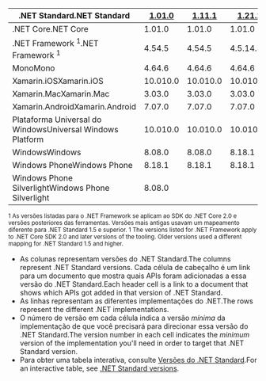 | <span data-ttu-id="bb6a2-101">.NET Standard</span><span class="sxs-lookup"><span data-stu-id="bb6a2-101">.NET Standard</span></span>              | <span data-ttu-id="bb6a2-102">[1.0]</span><span class="sxs-lookup"><span data-stu-id="bb6a2-102">[1.0]</span></span> | <span data-ttu-id="bb6a2-103">[1.1]</span><span class="sxs-lookup"><span data-stu-id="bb6a2-103">[1.1]</span></span>  | <span data-ttu-id="bb6a2-104">[1.2]</span><span class="sxs-lookup"><span data-stu-id="bb6a2-104">[1.2]</span></span> | <span data-ttu-id="bb6a2-105">[1.3]</span><span class="sxs-lookup"><span data-stu-id="bb6a2-105">[1.3]</span></span> | <span data-ttu-id="bb6a2-106">[1.4]</span><span class="sxs-lookup"><span data-stu-id="bb6a2-106">[1.4]</span></span> | <span data-ttu-id="bb6a2-107">[1.5]</span><span class="sxs-lookup"><span data-stu-id="bb6a2-107">[1.5]</span></span>      | <span data-ttu-id="bb6a2-108">[1.6]</span><span class="sxs-lookup"><span data-stu-id="bb6a2-108">[1.6]</span></span>      | <span data-ttu-id="bb6a2-109">[2.0]</span><span class="sxs-lookup"><span data-stu-id="bb6a2-109">[2.0]</span></span>      |
|----------------------------|-------|--------|-------|-------|-------|------------|------------|------------|
| <span data-ttu-id="bb6a2-110">.NET Core</span><span class="sxs-lookup"><span data-stu-id="bb6a2-110">.NET Core</span></span>                  | <span data-ttu-id="bb6a2-111">1.0</span><span class="sxs-lookup"><span data-stu-id="bb6a2-111">1.0</span></span>   | <span data-ttu-id="bb6a2-112">1.0</span><span class="sxs-lookup"><span data-stu-id="bb6a2-112">1.0</span></span>    | <span data-ttu-id="bb6a2-113">1.0</span><span class="sxs-lookup"><span data-stu-id="bb6a2-113">1.0</span></span>   | <span data-ttu-id="bb6a2-114">1.0</span><span class="sxs-lookup"><span data-stu-id="bb6a2-114">1.0</span></span>   | <span data-ttu-id="bb6a2-115">1.0</span><span class="sxs-lookup"><span data-stu-id="bb6a2-115">1.0</span></span>   | <span data-ttu-id="bb6a2-116">1.0</span><span class="sxs-lookup"><span data-stu-id="bb6a2-116">1.0</span></span>        | <span data-ttu-id="bb6a2-117">1.0</span><span class="sxs-lookup"><span data-stu-id="bb6a2-117">1.0</span></span>        | <span data-ttu-id="bb6a2-118">2.0</span><span class="sxs-lookup"><span data-stu-id="bb6a2-118">2.0</span></span>        |
| <span data-ttu-id="bb6a2-119">.NET Framework <sup>1</sup></span><span class="sxs-lookup"><span data-stu-id="bb6a2-119">.NET Framework <sup>1</sup></span></span>| <span data-ttu-id="bb6a2-120">4.5</span><span class="sxs-lookup"><span data-stu-id="bb6a2-120">4.5</span></span>   | <span data-ttu-id="bb6a2-121">4.5</span><span class="sxs-lookup"><span data-stu-id="bb6a2-121">4.5</span></span>    | <span data-ttu-id="bb6a2-122">4.5.1</span><span class="sxs-lookup"><span data-stu-id="bb6a2-122">4.5.1</span></span> | <span data-ttu-id="bb6a2-123">4.6</span><span class="sxs-lookup"><span data-stu-id="bb6a2-123">4.6</span></span>   | <span data-ttu-id="bb6a2-124">4.6.1</span><span class="sxs-lookup"><span data-stu-id="bb6a2-124">4.6.1</span></span> | <span data-ttu-id="bb6a2-125">4.6.1</span><span class="sxs-lookup"><span data-stu-id="bb6a2-125">4.6.1</span></span>      | <span data-ttu-id="bb6a2-126">4.6.1</span><span class="sxs-lookup"><span data-stu-id="bb6a2-126">4.6.1</span></span>      | <span data-ttu-id="bb6a2-127">4.6.1</span><span class="sxs-lookup"><span data-stu-id="bb6a2-127">4.6.1</span></span>      |
| <span data-ttu-id="bb6a2-128">Mono</span><span class="sxs-lookup"><span data-stu-id="bb6a2-128">Mono</span></span>                       | <span data-ttu-id="bb6a2-129">4.6</span><span class="sxs-lookup"><span data-stu-id="bb6a2-129">4.6</span></span>   | <span data-ttu-id="bb6a2-130">4.6</span><span class="sxs-lookup"><span data-stu-id="bb6a2-130">4.6</span></span>    | <span data-ttu-id="bb6a2-131">4.6</span><span class="sxs-lookup"><span data-stu-id="bb6a2-131">4.6</span></span>   | <span data-ttu-id="bb6a2-132">4.6</span><span class="sxs-lookup"><span data-stu-id="bb6a2-132">4.6</span></span>   | <span data-ttu-id="bb6a2-133">4.6</span><span class="sxs-lookup"><span data-stu-id="bb6a2-133">4.6</span></span>   | <span data-ttu-id="bb6a2-134">4.6</span><span class="sxs-lookup"><span data-stu-id="bb6a2-134">4.6</span></span>        | <span data-ttu-id="bb6a2-135">4.6</span><span class="sxs-lookup"><span data-stu-id="bb6a2-135">4.6</span></span>        | <span data-ttu-id="bb6a2-136">5.4</span><span class="sxs-lookup"><span data-stu-id="bb6a2-136">5.4</span></span>        |
| <span data-ttu-id="bb6a2-137">Xamarin.iOS</span><span class="sxs-lookup"><span data-stu-id="bb6a2-137">Xamarin.iOS</span></span>                | <span data-ttu-id="bb6a2-138">10.0</span><span class="sxs-lookup"><span data-stu-id="bb6a2-138">10.0</span></span>  | <span data-ttu-id="bb6a2-139">10.0</span><span class="sxs-lookup"><span data-stu-id="bb6a2-139">10.0</span></span>   | <span data-ttu-id="bb6a2-140">10.0</span><span class="sxs-lookup"><span data-stu-id="bb6a2-140">10.0</span></span>  | <span data-ttu-id="bb6a2-141">10.0</span><span class="sxs-lookup"><span data-stu-id="bb6a2-141">10.0</span></span>  | <span data-ttu-id="bb6a2-142">10.0</span><span class="sxs-lookup"><span data-stu-id="bb6a2-142">10.0</span></span>  | <span data-ttu-id="bb6a2-143">10.0</span><span class="sxs-lookup"><span data-stu-id="bb6a2-143">10.0</span></span>       | <span data-ttu-id="bb6a2-144">10.0</span><span class="sxs-lookup"><span data-stu-id="bb6a2-144">10.0</span></span>       | <span data-ttu-id="bb6a2-145">10.14</span><span class="sxs-lookup"><span data-stu-id="bb6a2-145">10.14</span></span>      |
| <span data-ttu-id="bb6a2-146">Xamarin.Mac</span><span class="sxs-lookup"><span data-stu-id="bb6a2-146">Xamarin.Mac</span></span>                | <span data-ttu-id="bb6a2-147">3.0</span><span class="sxs-lookup"><span data-stu-id="bb6a2-147">3.0</span></span>   | <span data-ttu-id="bb6a2-148">3.0</span><span class="sxs-lookup"><span data-stu-id="bb6a2-148">3.0</span></span>    | <span data-ttu-id="bb6a2-149">3.0</span><span class="sxs-lookup"><span data-stu-id="bb6a2-149">3.0</span></span>   | <span data-ttu-id="bb6a2-150">3.0</span><span class="sxs-lookup"><span data-stu-id="bb6a2-150">3.0</span></span>   | <span data-ttu-id="bb6a2-151">3.0</span><span class="sxs-lookup"><span data-stu-id="bb6a2-151">3.0</span></span>   | <span data-ttu-id="bb6a2-152">3.0</span><span class="sxs-lookup"><span data-stu-id="bb6a2-152">3.0</span></span>        | <span data-ttu-id="bb6a2-153">3.0</span><span class="sxs-lookup"><span data-stu-id="bb6a2-153">3.0</span></span>        | <span data-ttu-id="bb6a2-154">3.8</span><span class="sxs-lookup"><span data-stu-id="bb6a2-154">3.8</span></span>        |
| <span data-ttu-id="bb6a2-155">Xamarin.Android</span><span class="sxs-lookup"><span data-stu-id="bb6a2-155">Xamarin.Android</span></span>            | <span data-ttu-id="bb6a2-156">7.0</span><span class="sxs-lookup"><span data-stu-id="bb6a2-156">7.0</span></span>   | <span data-ttu-id="bb6a2-157">7.0</span><span class="sxs-lookup"><span data-stu-id="bb6a2-157">7.0</span></span>    | <span data-ttu-id="bb6a2-158">7.0</span><span class="sxs-lookup"><span data-stu-id="bb6a2-158">7.0</span></span>   | <span data-ttu-id="bb6a2-159">7.0</span><span class="sxs-lookup"><span data-stu-id="bb6a2-159">7.0</span></span>   | <span data-ttu-id="bb6a2-160">7.0</span><span class="sxs-lookup"><span data-stu-id="bb6a2-160">7.0</span></span>   | <span data-ttu-id="bb6a2-161">7.0</span><span class="sxs-lookup"><span data-stu-id="bb6a2-161">7.0</span></span>        | <span data-ttu-id="bb6a2-162">7.0</span><span class="sxs-lookup"><span data-stu-id="bb6a2-162">7.0</span></span>        | <span data-ttu-id="bb6a2-163">8.0</span><span class="sxs-lookup"><span data-stu-id="bb6a2-163">8.0</span></span>        |
| <span data-ttu-id="bb6a2-164">Plataforma Universal do Windows</span><span class="sxs-lookup"><span data-stu-id="bb6a2-164">Universal Windows Platform</span></span> | <span data-ttu-id="bb6a2-165">10.0</span><span class="sxs-lookup"><span data-stu-id="bb6a2-165">10.0</span></span>  | <span data-ttu-id="bb6a2-166">10.0</span><span class="sxs-lookup"><span data-stu-id="bb6a2-166">10.0</span></span>   | <span data-ttu-id="bb6a2-167">10.0</span><span class="sxs-lookup"><span data-stu-id="bb6a2-167">10.0</span></span>  | <span data-ttu-id="bb6a2-168">10.0</span><span class="sxs-lookup"><span data-stu-id="bb6a2-168">10.0</span></span>  | <span data-ttu-id="bb6a2-169">10.0</span><span class="sxs-lookup"><span data-stu-id="bb6a2-169">10.0</span></span>  | <span data-ttu-id="bb6a2-170">10.0.16299</span><span class="sxs-lookup"><span data-stu-id="bb6a2-170">10.0.16299</span></span> | <span data-ttu-id="bb6a2-171">10.0.16299</span><span class="sxs-lookup"><span data-stu-id="bb6a2-171">10.0.16299</span></span> | <span data-ttu-id="bb6a2-172">10.0.16299</span><span class="sxs-lookup"><span data-stu-id="bb6a2-172">10.0.16299</span></span> |
| <span data-ttu-id="bb6a2-173">Windows</span><span class="sxs-lookup"><span data-stu-id="bb6a2-173">Windows</span></span>                    | <span data-ttu-id="bb6a2-174">8.0</span><span class="sxs-lookup"><span data-stu-id="bb6a2-174">8.0</span></span>   | <span data-ttu-id="bb6a2-175">8.0</span><span class="sxs-lookup"><span data-stu-id="bb6a2-175">8.0</span></span>    | <span data-ttu-id="bb6a2-176">8.1</span><span class="sxs-lookup"><span data-stu-id="bb6a2-176">8.1</span></span>   |       |       |            |            |            |
| <span data-ttu-id="bb6a2-177">Windows Phone</span><span class="sxs-lookup"><span data-stu-id="bb6a2-177">Windows Phone</span></span>              | <span data-ttu-id="bb6a2-178">8.1</span><span class="sxs-lookup"><span data-stu-id="bb6a2-178">8.1</span></span>   | <span data-ttu-id="bb6a2-179">8.1</span><span class="sxs-lookup"><span data-stu-id="bb6a2-179">8.1</span></span>    | <span data-ttu-id="bb6a2-180">8.1</span><span class="sxs-lookup"><span data-stu-id="bb6a2-180">8.1</span></span>   |       |       |            |            |            |
| <span data-ttu-id="bb6a2-181">Windows Phone Silverlight</span><span class="sxs-lookup"><span data-stu-id="bb6a2-181">Windows Phone Silverlight</span></span>  | <span data-ttu-id="bb6a2-182">8.0</span><span class="sxs-lookup"><span data-stu-id="bb6a2-182">8.0</span></span>   |        |       |       |       |            |            |            |

<span data-ttu-id="bb6a2-183"><sup>1 As versões listadas para o .NET Framework se aplicam ao SDK do .NET Core 2.0 e versões posteriores das ferramentas. Versões mais antigas usavam um mapeamento diferente para .NET Standard 1.5 e superior. </sup></span><span class="sxs-lookup"><span data-stu-id="bb6a2-183"><sup>1 The versions listed for .NET Framework apply to .NET Core SDK 2.0 and later versions of the tooling. Older versions used a different mapping for .NET Standard 1.5 and higher. </sup></span></span>

- <span data-ttu-id="bb6a2-184">As colunas representam versões do .NET Standard.</span><span class="sxs-lookup"><span data-stu-id="bb6a2-184">The columns represent .NET Standard versions.</span></span> <span data-ttu-id="bb6a2-185">Cada célula de cabeçalho é um link para um documento que mostra quais APIs foram adicionadas a essa versão do .NET Standard.</span><span class="sxs-lookup"><span data-stu-id="bb6a2-185">Each header cell is a link to a document that shows which APIs got added in that version of .NET Standard.</span></span>
- <span data-ttu-id="bb6a2-186">As linhas representam as diferentes implementações do .NET.</span><span class="sxs-lookup"><span data-stu-id="bb6a2-186">The rows represent the different .NET implementations.</span></span>
- <span data-ttu-id="bb6a2-187">O número de versão em cada célula indica a versão *mínima* da implementação de que você precisará para direcionar essa versão do .NET Standard.</span><span class="sxs-lookup"><span data-stu-id="bb6a2-187">The version number in each cell indicates the *minimum* version of the implementation you'll need in order to target that .NET Standard version.</span></span>
- <span data-ttu-id="bb6a2-188">Para obter uma tabela interativa, consulte [Versões do .NET Standard](http://immo.landwerth.net/netstandard-versions/#).</span><span class="sxs-lookup"><span data-stu-id="bb6a2-188">For an interactive table, see [.NET Standard versions](http://immo.landwerth.net/netstandard-versions/#).</span></span>

[1.0]: https://github.com/dotnet/standard/blob/master/docs/versions/netstandard1.0.md
[1.1]: https://github.com/dotnet/standard/blob/master/docs/versions/netstandard1.1.md
[1.2]: https://github.com/dotnet/standard/blob/master/docs/versions/netstandard1.2.md
[1.3]: https://github.com/dotnet/standard/blob/master/docs/versions/netstandard1.3.md
[1.4]: https://github.com/dotnet/standard/blob/master/docs/versions/netstandard1.4.md
[1.5]: https://github.com/dotnet/standard/blob/master/docs/versions/netstandard1.5.md
[1.6]: https://github.com/dotnet/standard/blob/master/docs/versions/netstandard1.6.md
[2.0]: https://github.com/dotnet/standard/blob/master/docs/versions/netstandard2.0.md
